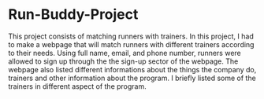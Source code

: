 # Run-Buddy-Project
This project consists of matching runners with trainers. In this project, I had to make a webpage that will match runners with different trainers according to their needs. 
Using full name, email, and phone number, runners were allowed to sign up through the the sign-up sector of the webpage.
The webpage also listed different informations about the things the company do, trainers and other information about the program.
I briefly listed some of the trainers in different aspect of the program.
